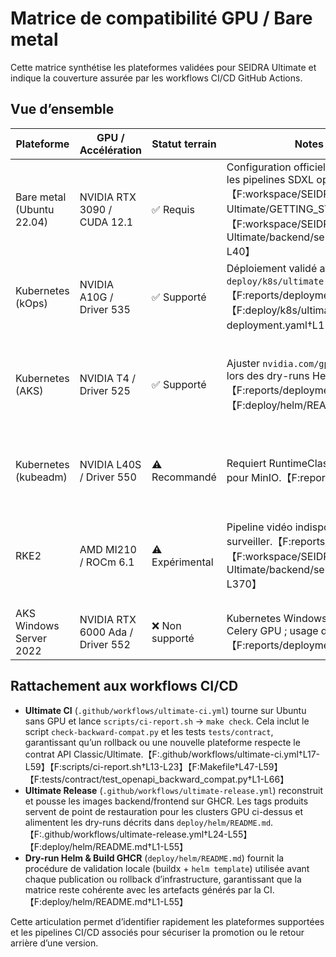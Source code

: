 # Matrice de compatibilité GPU / Bare metal

Cette matrice synthétise les plateformes validées pour SEIDRA Ultimate et indique la couverture assurée par les workflows CI/CD GitHub Actions.

## Vue d’ensemble

| Plateforme | GPU / Accélération | Statut terrain | Notes opérationnelles | Couverture CI/CD |
|------------|--------------------|----------------|-----------------------|------------------|
| Bare metal (Ubuntu 22.04) | NVIDIA RTX 3090 / CUDA 12.1 | ✅ Requis | Configuration officielle pour l’installation 1‑clic et les pipelines SDXL optimisés RTX 3090.【F:workspace/SEIDRA-Ultimate/GETTING_STARTED.md†L3-L87】【F:workspace/SEIDRA-Ultimate/backend/services/model_manager.py†L1-L40】 | Tests contractuels et QA exécutés sur `ubuntu-latest` via le workflow Ultimate CI (`make check`, Pytest, Vitest).【F:.github/workflows/ultimate-ci.yml†L17-L59】【F:scripts/ci-report.sh†L13-L23】 |
| Kubernetes (kOps) | NVIDIA A10G / Driver 535 | ✅ Supporté | Déploiement validé avec le chart Helm `deploy/k8s/ultimate` (Celery GPU + backend).【F:reports/deployment.md†L5-L18】【F:deploy/k8s/ultimate/templates/backend-deployment.yaml†L1-L80】 | Images GHCR reconstruites par Ultimate Release pour rollback rapide.【F:.github/workflows/ultimate-release.yml†L24-L55】 |
| Kubernetes (AKS) | NVIDIA T4 / Driver 525 | ✅ Supporté | Ajuster `nvidia.com/gpu: 1` pour les workers ; testé lors des dry-runs Helm.【F:reports/deployment.md†L5-L19】【F:deploy/helm/README.md†L1-L55】 | Publication GHCR automatisée par Ultimate Release ; contrat API contrôlé par Ultimate CI.【F:.github/workflows/ultimate-release.yml†L24-L55】【F:.github/workflows/ultimate-ci.yml†L17-L59】 |
| Kubernetes (kubeadm) | NVIDIA L40S / Driver 550 | ⚠️ Recommandé | Requiert RuntimeClass NVIDIA et tuning réseau pour MinIO.【F:reports/deployment.md†L5-L20】 | Validé par rendu Helm (`helm template`) et comparaisons OpenAPI dans CI.【F:deploy/helm/README.md†L20-L55】【F:Makefile†L47-L59】 |
| RKE2 | AMD MI210 / ROCm 6.1 | ⚠️ Expérimental | Pipeline vidéo indisponible, fallback CPU activé à surveiller.【F:reports/deployment.md†L5-L21】【F:workspace/SEIDRA-Ultimate/backend/services/gpu_monitor.py†L360-L370】 | Couverture fonctionnelle par Ultimate CI (exécution sans GPU) qui valide les fallbacks CPU des services IA.【F:.github/workflows/ultimate-ci.yml†L17-L59】【F:scripts/ci-report.sh†L13-L23】 |
| AKS Windows Server 2022 | NVIDIA RTX 6000 Ada / Driver 552 | ❌ Non supporté | Kubernetes Windows ne supporte pas les workers Celery GPU ; usage déconseillé.【F:reports/deployment.md†L5-L22】 | Non exécuté dans la CI ; nécessite validation manuelle avant tout essai. |

## Rattachement aux workflows CI/CD

- **Ultimate CI** (`.github/workflows/ultimate-ci.yml`) tourne sur Ubuntu sans GPU et lance `scripts/ci-report.sh` → `make check`. Cela inclut le script `check-backward-compat.py` et les tests `tests/contract`, garantissant qu’un rollback ou une nouvelle plateforme respecte le contrat API Classic/Ultimate.【F:.github/workflows/ultimate-ci.yml†L17-L59】【F:scripts/ci-report.sh†L13-L23】【F:Makefile†L47-L59】【F:tests/contract/test_openapi_backward_compat.py†L1-L66】
- **Ultimate Release** (`.github/workflows/ultimate-release.yml`) reconstruit et pousse les images backend/frontend sur GHCR. Les tags produits servent de point de restauration pour les clusters GPU ci-dessus et alimentent les dry-runs décrits dans `deploy/helm/README.md`.【F:.github/workflows/ultimate-release.yml†L24-L55】【F:deploy/helm/README.md†L1-L55】
- **Dry-run Helm & Build GHCR** (`deploy/helm/README.md`) fournit la procédure de validation locale (buildx + `helm template`) utilisée avant chaque publication ou rollback d’infrastructure, garantissant que la matrice reste cohérente avec les artefacts générés par la CI.【F:deploy/helm/README.md†L1-L55】

Cette articulation permet d’identifier rapidement les plateformes supportées et les pipelines CI/CD associés pour sécuriser la promotion ou le retour arrière d’une version.
